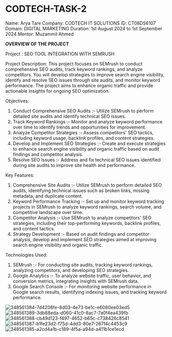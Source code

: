 # CODTECH-TASK-2

Name: Arya Tare Company: CODTECH IT SOLUTIONS ID: CT08DS6107 Domain: DIGITAL MARKETING Duration: 1st August 2024 to 1st September 2024 Mentor: Muzammil Ahmed

**OVERVIEW OF THE PROJECT**

Project : SEO TOOL INTEGRATION WITH SEMRUSH 

Project Description: This project focuses on SEMrush to conduct comprehensive SEO audits, track keyword rankings, and analyze competitors. You will develop strategies to improve search engine visibility, identify and resolve SEO issues through site audits, and monitor keyword performance. The project aims to enhance organic traffic and provide actionable insights for ongoing SEO optimization.

Objectives:
1. Conduct Comprehensive SEO Audits :- Utilize SEMrush to perform detailed site audits and identify technical SEO issues.
2. Track Keyword Rankings :- Monitor and analyze keyword performance over time to identify trends and opportunities for improvement.
3. Analyze Competitor Strategies :- Assess competitors' SEO tactics, including keyword usage, backlink profiles, and content strategies.
4. Develop and Implement SEO Strategies :- Create and execute strategies to enhance search engine visibility and organic traffic based on audit findings and competitor analysis.
5. Resolve SEO Issues :- Address and fix technical SEO issues identified during site audits to improve site health and performance.

Key Features:
1. Comprehensive Site Audits :- Utilize SEMrush to perform detailed SEO audits, identifying technical issues such as broken links, missing metadata, and duplicate content.
2. Keyword Performance Tracking :- Set up and monitor keyword tracking projects in SEMrush to analyze keyword rankings, search volume, and competitive landscape over time.
3. Competitor Analysis :- Use SEMrush to analyze competitors' SEO strategies, including their top-performing keywords, backlink profiles, and content tactics.
4. Strategy Development :- Based on audit findings and competitor analysis, develop and implement SEO strategies aimed at improving search engine visibility and organic traffic.

Technologies Used:
1. SEMrush :- For conducting site audits, tracking keyword rankings, analyzing competitors, and developing SEO strategies.
2. Google Analytics :- To analyze website traffic, user behavior, and conversion metrics, integrating insights with SEMrush data.
3. Google Search Console :- For monitoring website performance in Google search results, identifying indexing issues, and tracking keyword performance.
   
![348561384-7d4208fe-8d03-4e73-be1c-e6060ee03ed5](https://github.com/user-attachments/assets/44548c20-be73-4f83-b5b1-e772adc0080b)
![348561389-3db88eda-d060-41c0-8ac7-7a0f4ea439fb](https://github.com/user-attachments/assets/8cfe0ccd-f074-43eb-9e56-cc15ef3565f5)
![348561388-cb49d123-f497-4652-b65c-c738426c8541](https://github.com/user-attachments/assets/0a71c8da-3c8b-4d0a-991e-50cd40ef69a2)
![348561387-b1fe23d2-f75d-4dd3-80e7-267f4c4453c9](https://github.com/user-attachments/assets/76c14607-b382-4642-8cfe-bf0229aae88e)
![348561385-a2cd4a1b-c189-4f5a-a94d-a411b1ce1ecd](https://github.com/user-attachments/assets/e132bf09-442d-43d3-add8-ccd00cbb5e7a)







